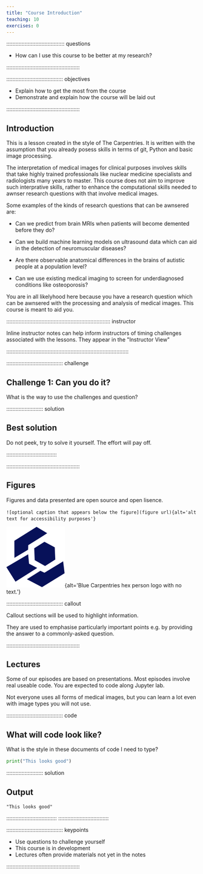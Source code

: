 ```yaml
---
title: "Course Introduction"
teaching: 10
exercises: 0
---
```


:::::::::::::::::::::::::::::::::::::: questions 

- How can I use this course to be better at my research?

::::::::::::::::::::::::::::::::::::::::::::::::

::::::::::::::::::::::::::::::::::::: objectives

- Explain how to get the most from the course
- Demonstrate and explain how the course will be laid out

::::::::::::::::::::::::::::::::::::::::::::::::

## Introduction

This is a lesson created in the style of The Carpentries. It is written with the assumption
that you already posess skills in terms of git, Python and basic image processing.

The interpretation of medical images for clinical purposes involves skills that take
highly trained professionals like nuclear medicine specialists and
radiologists many years to master. This course does not aim to improve such
interprative skills, rather to enhance the computational skills
needed to awnser research questions with that involve medical images.

Some examples of the kinds of research questions that can be awnsered are:

- Can we predict from brain MRIs when patients will become demented before they do?

- Can we build machine learning models on ultrasound data which can aid in the detection of neuromuscular diseases?

- Are there observable anatomical differences in the brains of autistic people at a population level? 

- Can we use existing medical imaging to screen for underdiagnosed conditions like osteoporosis?

You are in all likelyhood here because you have a research question which can be awnsered with
the processing and analysis of medical images. This course is meant to aid you.


:::::::::::::::::::::::::::::::::::::::::::::::::::::::::::::::::::: instructor

Inline instructor notes can help inform instructors of timing challenges
associated with the lessons. They appear in the "Instructor View"

::::::::::::::::::::::::::::::::::::::::::::::::::::::::::::::::::::::::::::::::

::::::::::::::::::::::::::::::::::::: challenge 

## Challenge 1: Can you do it?

What is the way to use the challenges and question?



:::::::::::::::::::::::: solution 

## Best solution
 
Do not peek, try to solve it yourself. The effort will pay off.

:::::::::::::::::::::::::::::::::


::::::::::::::::::::::::::::::::::::::::::::::::

## Figures

Figures and data presented are open source and open lisence.

`![optional caption that appears below the figure](figure url){alt='alt text for
accessibility purposes'}`

![You belong here if you want to learn!](https://raw.githubusercontent.com/carpentries/logo/master/Badge_Carpentries.svg){alt='Blue Carpentries hex person logo with no text.'}

::::::::::::::::::::::::::::::::::::: callout

Callout sections will be used to highlight information.

They are  used to emphasise particularly important points
e.g. by providing the answer to a commonly-asked question.

::::::::::::::::::::::::::::::::::::::::::::::::



## Lectures

Some of our episodes are based on presentations.
Most episodes involve real useable code.
You are expected to code along Jupyter lab. 

Not everyone uses all forms of medical images, but you can learn a lot even with image types you will not use.

::::::::::::::::::::::::::::::::::::: code

## What will code look like?

What is the style in these documents of code I need to type?

```python
print("This looks good")
```

:::::::::::::::::::::::: solution 

## Output
 
```output
"This looks good"
```
:::::::::::::::::::::::::::::::::
:::::::::::::::::::::::::::::::::

::::::::::::::::::::::::::::::::::::: keypoints 

- Use questions to challenge yourself
- This course is in development
- Lectures often provide materials not yet in the notes

::::::::::::::::::::::::::::::::::::::::::::::::

[r-markdown]: https://rmarkdown.rstudio.com/
